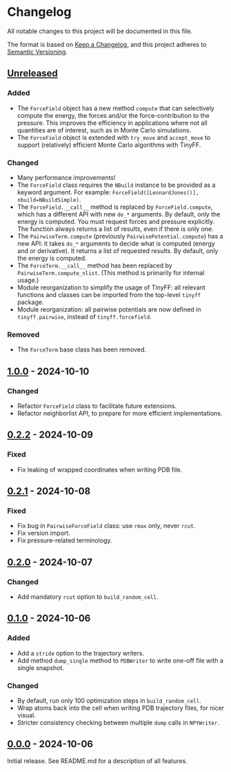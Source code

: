 # Changelog

All notable changes to this project will be documented in this file.

The format is based on [Keep a Changelog](https://keepachangelog.com/en/1.1.0/),
and this project adheres to [Semantic Versioning](https://semver.org/spec/v2.0.0.html).

## [Unreleased]

### Added

- The `ForceField` object has a new method `compute` that can selectively compute
  the energy, the forces and/or the force-contribution to the pressure.
  This improves the efficiency in applications where not all quantities are of interest,
  such as in Monte Carlo simulations.
- The `ForceField` object is extended with `try_move` and `accept_move`
  to support (relatively) efficient Monte Carlo algorithms with TinyFF.


### Changed

- Many performance improvements!
- The `ForceField` class requires the `NBuild` instance to be provided as a keyword argument.
  For example: `ForceField([LennardJones()], nbuild=NBuildSimple)`.
- The `ForceField.__call__` method is replaced by `ForceField.compute`,
  which has a different API with new `do_*` arguments.
  By default, only the energy is computed.
  You must request forces and pressure explicitly.
  The function always returns a list of results, even if there is only one.
- The `PairwiseTerm.compute` (previously `PairwisePotential.compute`) has a new API:
  it takes `do_*` arguments to decide what is computed (energy and or derivative).
  It returns a list of requested results.
  By default, only the energy is computed.
- The `ForceTerm.__call__` method has been replaced by `PairwiseTerm.compute_nlist`.
  (This method is primarily for internal usage.)
- Module reorganization to simplify the usage of TinyFF:
  all relevant functions and classes can be imported from the top-level `tinyff` package.
- Module reorganization: all pairwise potentials are now defined in `tinyff.pairwise`,
  instead of `tinyff.forcefield`.

### Removed

- The `ForceTerm` base class has been removed.


## [1.0.0] - 2024-10-10

### Changed

- Refactor `ForceField` class to facilitate future extensions.
- Refactor neighborlist API, to prepare for more efficient implementations.


## [0.2.2] - 2024-10-09

### Fixed

- Fix leaking of wrapped coordinates when writing PDB file.


## [0.2.1] - 2024-10-08

### Fixed

- Fix bug in `PairwiseForceField` class: use `rmax` only, never `rcut`.
- Fix version import.
- Fix pressure-related terminology.


## [0.2.0] - 2024-10-07

### Changed

- Add mandatory `rcut` option to `build_random_cell`.


## [0.1.0] - 2024-10-06

### Added

- Add a `stride` option to the trajectory writers.
- Add method `dump_single` method to `PDBWriter` to write one-off file with a single snapshot.

### Changed

- By default, run only 100 optimization steps in `build_random_cell`.
- Wrap atoms back into the cell when writing PDB trajectory files, for nicer visual.
- Stricter consistency checking between multiple `dump` calls in `NPYWriter`.


## [0.0.0] - 2024-10-06

Initial release. See README.md for a description of all features.


[Unreleased]: https://github.com//molmod/tinyff
[1.0.0]: https://github.com/molmod/tinyff/tag/v1.0.0
[0.2.2]: https://github.com/molmod/tinyff/tag/v0.2.2
[0.2.1]: https://github.com/molmod/tinyff/tag/v0.2.1
[0.2.0]: https://github.com/molmod/tinyff/tag/v0.2.0
[0.1.0]: https://github.com/molmod/tinyff/tag/v0.1.0
[0.0.0]: https://github.com/molmod/tinyff/tag/v0.0.0
